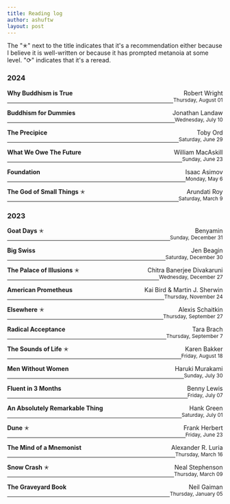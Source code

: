 ```yaml
---
title: Reading log 
author: ashuftw
layout: post
---
```

The "✭" next to the title indicates that it's a recommendation either because I believe it is well-written or because it has prompted metanoia at some level. "⟳" indicates that it's a reread.

### 2024 
<span style="float: right;">Robert Wright
</span>
**Why Buddhism is True**
<br>
<span style="float: right; font-size: 12px;">Thursday, August 01</span> 

---
<span style="float: right;">Jonathan Landaw
</span>
**Buddhism for Dummies**
<br>
<span style="float: right; font-size: 12px;">Wednesday, July 10</span> 

---
<span style="float: right;">Toby Ord
</span>
**The Precipice**
<br>
<span style="float: right; font-size: 12px;">Saturday, June 29</span>

---
<span style="float: right;">William MacAskill
</span>
**What We Owe The Future**
<br>
<span style="float: right; font-size: 12px;">Sunday, June 23</span>

---
<span style="float: right;">Isaac Asimov
</span>
**Foundation**
<br>
<span style="float: right; font-size: 12px;">Monday, May 6</span>

---
<span style="float: right;">Arundati Roy
</span>
**The God of Small Things** ✭
<br>
<span style="float: right; font-size: 12px;">Saturday, March 9</span>

---
### 2023
<span style="float: right;">Benyamin
</span>
**Goat Days** ✭
<br>
<span style="float: right; font-size: 12px;">Sunday, December 31</span>

---
<span style="float: right;">Jen Beagin
</span>
**Big Swiss**
<br>
<span style="float: right; font-size: 12px;">Saturday, December 30</span>

---
<span style="float: right;">Chitra Banerjee Divakaruni
</span>
**The Palace of Illusions** ✭
<br>
<span style="float: right; font-size: 12px;">Wednesday, December 27</span>

---
<span style="float: right;">Kai Bird & Martin J. Sherwin
</span>
**American Prometheus** 
<br>
<span style="float: right; font-size: 12px;">Thursday, November 24</span>

---
<span style="float: right;">Alexis Schaitkin</span>
**Elsewhere** ✭
<br>
<span style="float: right; font-size: 12px;">Thursday, September 27</span>

---
<span style="float: right;">Tara Brach</span>
**Radical Acceptance** 
<br>
<span style="float: right; font-size: 12px;">Thursday, September 7</span>

---
<span style="float: right;">Karen Bakker</span>
**The Sounds of Life** ✭
<br>
<span style="float: right; font-size: 12px;">Friday, August 18</span>

---
<span style="float: right;">Haruki Murakami</span>
**Men Without Women** 
<br>
<span style="float: right; font-size: 12px;">Sunday, July 30</span>

---
<span style="float: right;">Benny Lewis</span>
**Fluent in 3 Months** 
<br>
<span style="float: right; font-size: 12px;">Friday, July 07</span>

---
<span style="float: right;">Hank Green</span>
**An Absolutely Remarkable Thing** 
<br>
<span style="float: right; font-size: 12px;">Saturday, July 01</span>

---
<span style="float: right;">Frank Herbert</span>
**Dune** ✭
<br>
<span style="float: right; font-size: 12px;">Friday, June 23</span>

---
<span style="float: right;">Alexander R. Luria</span>
**The Mind of a Mnemonist** 
<br>
<span style="float: right; font-size: 12px;">Thursday, March 16</span>

---
<span style="float: right;">Neal Stephenson </span>
**Snow Crash** ✭
<br>
<span style="float: right; font-size: 12px;">Thursday, March 09</span>

---
<span style="float: right;">Neil Gaiman</span>
**The Graveyard Book**  
<span style="float: right; font-size: 12px;">Thursday, January 05</span>

---
